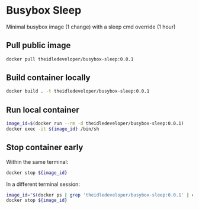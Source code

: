 # Busybox Sleep

Minimal busybox image (1 change) with a sleep cmd override (1 hour)

## Pull public image

```bash
docker pull theidledeveloper/busybox-sleep:0.0.1
```

## Build container locally

```bash
docker build . -t theidledeveloper/busybox-sleep:0.0.1
```

## Run local container

```bash
image_id=$(docker run --rm -d theidledeveloper/busybox-sleep:0.0.1)
docker exec -it ${image_id} /bin/sh
```

## Stop container early

Within the same terminal:

```bash
docker stop ${image_id}
```

In a different terminal session:

```bash
image_id="$(docker ps | grep 'theidledeveloper/busybox-sleep:0.0.1' | cut -f1 -d' ')"
docker stop ${image_id}
```
